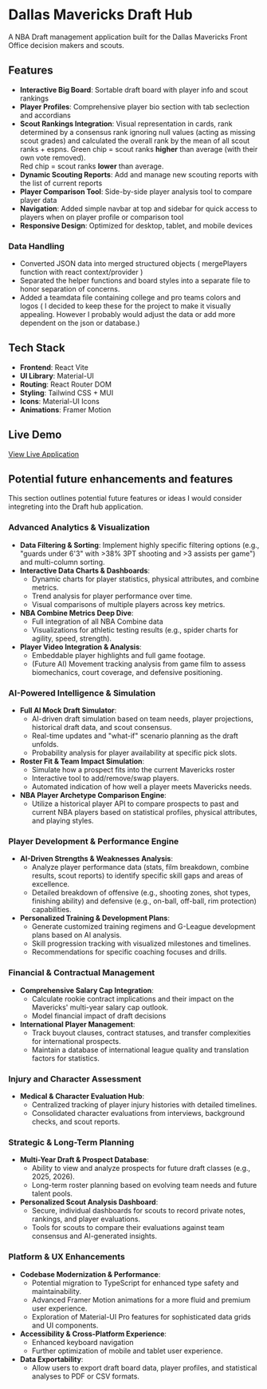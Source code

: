 # Dallas Mavericks Draft Hub

A NBA Draft management application built for the Dallas Mavericks Front Office decision makers and scouts.

## Features

- **Interactive Big Board**: Sortable draft board with player info and scout rankings
- **Player Profiles**: Comprehensive player bio section with tab seclection and accordians
- **Scout Rankings Integration**: Visual representation in cards, rank determined by a consensus rank ignoring null values (acting as missing scout grades) and calculated the overall rank by the mean of all scout ranks + espns.
    Green chip = scout ranks **higher** than average (with their own vote removed).  
    Red chip = scout ranks **lower** than average.
- **Dynamic Scouting Reports**: Add and manage new scouting reports with the list of current reports
- **Player Comparison Tool**: Side-by-side player analysis tool to compare player data
- **Navigation**: Added simple navbar at top and sidebar for quick access to players when on player profile or comparison tool 
- **Responsive Design**: Optimized for desktop, tablet, and mobile devices

### Data Handling
- Converted JSON data into merged structured objects ( mergePlayers function with react context/provider )
- Separated the helper functions and board styles into a separate file to honor separation of concerns.
- Added a teamdata file containing college and pro teams colors and logos ( I decided to keep these for the project to make it visually appealing. However I probably would adjust the data or add more dependent on the json or database.)

## Tech Stack
- **Frontend**: React Vite
- **UI Library**: Material-UI
- **Routing**: React Router DOM
- **Styling**: Tailwind CSS + MUI
- **Icons**: Material-UI Icons
- **Animations**: Framer Motion

## Live Demo

[View Live Application](https://mavsdrafthub.netlify.app/)

## Potential future enhancements and features

This section outlines potential future features or ideas I would consider integreting into the Draft hub application. 

### Advanced Analytics & Visualization

*   **Data Filtering & Sorting**: Implement highly specific filtering options (e.g., "guards under 6'3" with >38% 3PT shooting and >3 assists per game") and multi-column sorting.
*   **Interactive Data Charts & Dashboards**:
    *   Dynamic charts for player statistics, physical attributes, and combine metrics.
    *   Trend analysis for player performance over time.
    *   Visual comparisons of multiple players across key metrics.
*   **NBA Combine Metrics Deep Dive**:
    *   Full integration of all NBA Combine data
    *   Visualizations for athletic testing results (e.g., spider charts for agility, speed, strength).
*   **Player Video Integration & Analysis**:
    *   Embeddable player highlights and full game footage.
    *   (Future AI) Movement tracking analysis from game film to assess biomechanics, court coverage, and defensive positioning.

### AI-Powered Intelligence & Simulation

*   **Full AI Mock Draft Simulator**:
    *   AI-driven draft simulation based on team needs, player projections, historical draft data, and scout consensus.
    *   Real-time updates and "what-if" scenario planning as the draft unfolds.
    *   Probability analysis for player availability at specific pick slots.
*   **Roster Fit & Team Impact Simulation**:
    *   Simulate how a prospect fits into the current Mavericks roster
    *   Interactive tool to add/remove/swap players.
    *   Automated indication of how well a player meets Mavericks needs.
*   **NBA Player Archetype Comparison Engine**:
    *   Utilize a historical player API to compare prospects to past and current NBA players based on statistical profiles, physical attributes, and playing styles.

### Player Development & Performance Engine

*   **AI-Driven Strengths & Weaknesses Analysis**:
    *   Analyze player performance data (stats, film breakdown, combine results, scout reports) to identify specific skill gaps and areas of excellence.
    *   Detailed breakdown of offensive (e.g., shooting zones, shot types, finishing ability) and defensive (e.g., on-ball, off-ball, rim protection) capabilities.
*   **Personalized Training & Development Plans**:
    *   Generate customized training regimens and G-League development plans based on AI analysis.
    *   Skill progression tracking with visualized milestones and timelines.
    *   Recommendations for specific coaching focuses and drills.

### Financial & Contractual Management

*   **Comprehensive Salary Cap Integration**:
    *   Calculate rookie contract implications and their impact on the Mavericks' multi-year salary cap outlook.
    *   Model financial impact of draft decisions
*   **International Player Management**:
    *   Track buyout clauses, contract statuses, and transfer complexities for international prospects.
    *   Maintain a database of international league quality and translation factors for statistics.

### Injury and Character Assessment

*   **Medical & Character Evaluation Hub**:
    *   Centralized tracking of player injury histories with detailed timelines.
    *   Consolidated character evaluations from interviews, background checks, and scout reports.

### Strategic & Long-Term Planning

*   **Multi-Year Draft & Prospect Database**:
    *   Ability to view and analyze prospects for future draft classes (e.g., 2025, 2026).
    *   Long-term roster planning based on evolving team needs and future talent pools.
*   **Personalized Scout Analysis Dashboard**:
    *   Secure, individual dashboards for scouts to record private notes, rankings, and player evaluations.
    *   Tools for scouts to compare their evaluations against team consensus and AI-generated insights.

### Platform & UX Enhancements

*   **Codebase Modernization & Performance**:
    *   Potential migration to TypeScript for enhanced type safety and maintainability.
    *   Advanced Framer Motion animations for a more fluid and premium user experience.
    *   Exploration of Material-UI Pro features for sophisticated data grids and UI components.
*   **Accessibility & Cross-Platform Experience**:
    *   Enhanced keyboard navigation
    *   Further optimization of mobile and tablet user experience.
*   **Data Exportability**:
    *   Allow users to export draft board data, player profiles, and statistical analyses to PDF or CSV formats.
